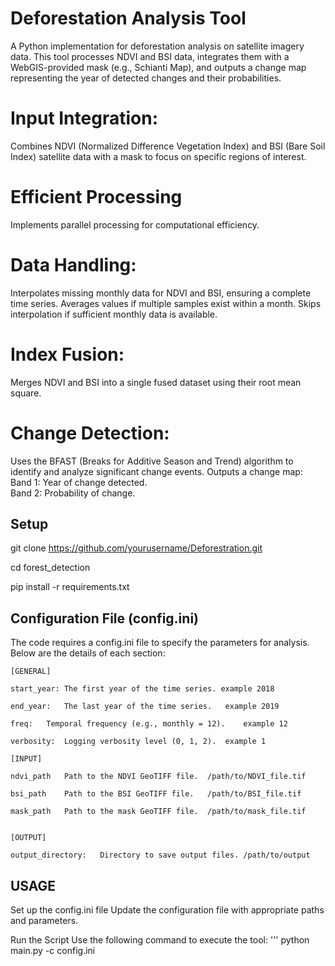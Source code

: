 # Deforestation Analysis Tool
A Python implementation for deforestation analysis on satellite imagery data. This tool processes NDVI and BSI data, integrates them with a WebGIS-provided mask (e.g., Schianti Map), and outputs a change map representing the year of detected changes and their probabilities.

# Input Integration:  
Combines NDVI (Normalized Difference Vegetation Index) and BSI (Bare Soil Index) satellite data with a mask to focus on specific regions of interest.
# Efficient Processing  
Implements parallel processing for computational efficiency.
# Data Handling:
Interpolates missing monthly data for NDVI and BSI, ensuring a complete time series.
Averages values if multiple samples exist within a month.
Skips interpolation if sufficient monthly data is available.
# Index Fusion: 
Merges NDVI and BSI into a single fused dataset using their root mean square.
# Change Detection:
Uses the BFAST (Breaks for Additive Season and Trend) algorithm to identify and analyze significant change events.
Outputs a change map:
Band 1: Year of change detected.  
Band 2: Probability of change.


## Setup
  
git clone https://github.com/yourusername/Deforestration.git  

cd forest_detection

pip install -r requirements.txt

## Configuration File (config.ini)

The code requires a config.ini file to specify the parameters for analysis. Below are the details of each section:  
```
[GENERAL]  

start_year:	The first year of the time series. example 2018  

end_year:	The last year of the time series.	example 2019  

freq:	Temporal frequency (e.g., monthly = 12).	example 12  

verbosity:	Logging verbosity level (0, 1, 2).	example 1

[INPUT]  

ndvi_path	Path to the NDVI GeoTIFF file.	/path/to/NDVI_file.tif  

bsi_path	Path to the BSI GeoTIFF file.	/path/to/BSI_file.tif  

mask_path	Path to the mask GeoTIFF file.	/path/to/mask_file.tif  


[OUTPUT]  

output_directory:	Directory to save output files.	/path/to/output
```
## USAGE

Set up the config.ini file
Update the configuration file with appropriate paths and parameters.

Run the Script
Use the following command to execute the tool:
'''
python main.py -c config.ini